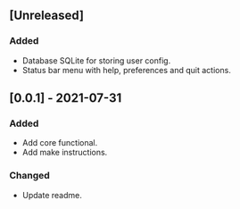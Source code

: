 ## [Unreleased]
### Added
- Database SQLite for storing user config.
- Status bar menu with help, preferences and quit actions.

## [0.0.1] - 2021-07-31
### Added
- Add core functional.
- Add make instructions.
### Changed
- Update readme.
